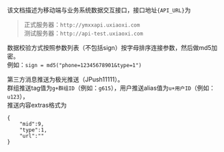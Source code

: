 ﻿该文档描述为移动端与业务系统数据交互接口，接口地址`{API_URL}`为  
>正式服务器：`http://ymxxapi.uxiaoxi.com`  
>测试服务器：`http://api-test.uxiaoxi.com`
  
数据校验方式按照参数列表（不包括sign）按字母排序连接参数，然后做md5加密。  
例如：`sign = md5("phone=12345678901&type=1")`  

第三方消息推送为极光推送（JPush11111）。  
群组推送tag值为`g+群组ID`（例如：`g615`），用户推送alias值为`u+用户ID`（例如：`u123`），  
推送内容extras格式为  
```
{  
	"mid":9,  
	"type":1,  
	"url":""  
}
```
